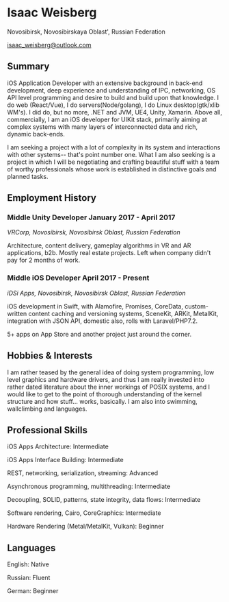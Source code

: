 # Isaac Weisberg
Novosibirsk, Novosibirskaya Oblast', Russian Federation

isaac_weisberg@outlook.com
## Summary
iOS Application Developer with an extensive background in back-end development, deep experience and understanding of IPC, networking, OS API level programming and desire to build and build upon that knowledge. I do web (React/Vue), I do servers(Node/golang), I do Linux desktop(gtk/xlib WM's). I did do, but no more, .NET and JVM, UE4, Unity, Xamarin. Above all, commercially, I am an iOS developer for UIKit stack, primarily aiming at complex systems with many layers of interconnected data and rich, dynamic back-ends.

I am seeking a project with a lot of complexity in its system and interactions with other systems-- that's point number one. What I am also seeking is a project in which I will be negotiating and crafting beautiful stuff with a team of worthy professionals whose work is established in distinctive goals and planned tasks.

## Employment History
### **Middle Unity Developer   January 2017 - April 2017**
*VRCorp, Novosibirsk, Novosibirsk Oblast, Russian Federation*

Architecture, content delivery, gameplay algorithms in VR and AR applications, b2b. Mostly real estate projects.  Left when company didn't pay for 2 months of work.

### **Middle iOS Developer   April 2017 - Present**
*iDSi Apps, Novosibirsk, Novosibirsk Oblast, Russian Federation*

iOS development in Swift, with Alamofire, Promises, CoreData, custom-written content caching and versioning systems, SceneKit, ARKit, MetalKit, integration with JSON API, domestic also, rolls with Laravel/PHP7.2.

5+ apps on App Store and another project just around the corner.

## Hobbies & Interests
I am rather teased by the general idea of doing system programming, low level graphics and hardware drivers, and thus I am really invested into rather dated literature about the inner workings of POSIX systems, and I would like to get to the point of thorough understanding of the kernel structure and how stuff... works, basically. I am also into swimming, wallclimbing and languages.

## Professional Skills
iOS Apps Architecture:	Intermediate

iOS Apps Interface Building:	Intermediate

REST, networking, serialization, streaming:	Advanced

Asynchronous programming, multithreading:	Intermediate

Decoupling, SOLID, patterns, state integrity, data flows:	Intermediate

Software rendering, Cairo, CoreGraphics:	Intermediate

Hardware Rendering (Metal/MetalKit, Vulkan):	Beginner

## Languages

English:	Native

Russian:	Fluent

German:	Beginner
